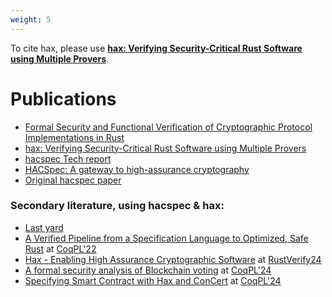 ```yaml
---
weight: 5
---
```


To cite hax, please use
**[hax: Verifying Security-Critical Rust Software using Multiple Provers](https://eprint.iacr.org/2025/142)**.

# Publications

* [Formal Security and Functional Verification of Cryptographic Protocol Implementations in Rust](https://eprint.iacr.org/2025/980)
* [hax: Verifying Security-Critical Rust Software using Multiple Provers](https://eprint.iacr.org/2025/142)
* [hacspec Tech report](https://hal.inria.fr/hal-03176482)
* [HACSpec: A gateway to high-assurance cryptography](https://github.com/hacspec/hacspec/blob/master/rwc2023-abstract.pdf)
* [Original hacspec paper](https://www.franziskuskiefer.de/publications/hacspec-ssr18-paper.pdf)

### Secondary literature, using hacspec & hax:
* [Last yard](https://eprint.iacr.org/2023/185)
* [A Verified Pipeline from a Specification Language to Optimized, Safe Rust](https://github.com/hacspec/hacspec.github.io/blob/master/coqpl22-final61.pdf) at [CoqPL'22](https://popl22.sigplan.org/details/CoqPL-2022-papers/5/A-Verified-Pipeline-from-a-Specification-Language-to-Optimized-Safe-Rust)
* [Hax - Enabling High Assurance Cryptographic Software](https://github.com/hacspec/hacspec.github.io/blob/master/RustVerify24.pdf) at [RustVerify24](https://sites.google.com/view/rustverify2024)
* [A formal security analysis of Blockchain voting](https://github.com/hacspec/hacspec.github.io/blob/master/coqpl24-paper8-2.pdf) at [CoqPL'24](https://popl24.sigplan.org/details/CoqPL-2024-papers/8/A-formal-security-analysis-of-Blockchain-voting)
* [Specifying Smart Contract with Hax and ConCert](https://github.com/hacspec/hacspec.github.io/blob/master/coqpl24-paper9-13.pdf) at [CoqPL'24](https://popl24.sigplan.org/details/CoqPL-2024-papers/9/Specifying-Smart-Contract-with-Hax-and-ConCert)
